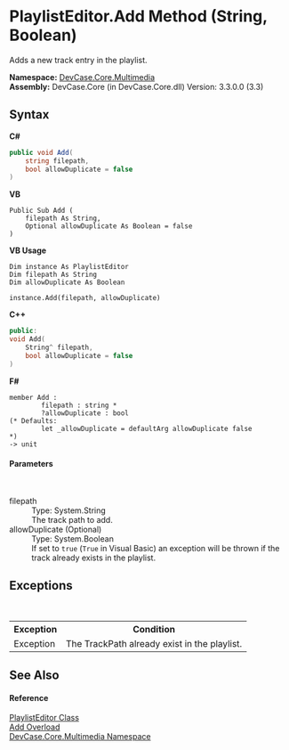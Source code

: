 # PlaylistEditor.Add Method (String, Boolean)
 

Adds a new track entry in the playlist.

**Namespace:**&nbsp;<a href="N_DevCase_Core_Multimedia">DevCase.Core.Multimedia</a><br />**Assembly:**&nbsp;DevCase.Core (in DevCase.Core.dll) Version: 3.3.0.0 (3.3)

## Syntax

**C#**<br />
``` C#
public void Add(
	string filepath,
	bool allowDuplicate = false
)
```

**VB**<br />
``` VB
Public Sub Add ( 
	filepath As String,
	Optional allowDuplicate As Boolean = false
)
```

**VB Usage**<br />
``` VB Usage
Dim instance As PlaylistEditor
Dim filepath As String
Dim allowDuplicate As Boolean

instance.Add(filepath, allowDuplicate)
```

**C++**<br />
``` C++
public:
void Add(
	String^ filepath, 
	bool allowDuplicate = false
)
```

**F#**<br />
``` F#
member Add : 
        filepath : string * 
        ?allowDuplicate : bool 
(* Defaults:
        let _allowDuplicate = defaultArg allowDuplicate false
*)
-> unit 

```


#### Parameters
&nbsp;<dl><dt>filepath</dt><dd>Type: System.String<br />The track path to add.</dd><dt>allowDuplicate (Optional)</dt><dd>Type: System.Boolean<br />If set to `true` (`True` in Visual Basic) an exception will be thrown if the track already exists in the playlist.</dd></dl>

## Exceptions
&nbsp;<table><tr><th>Exception</th><th>Condition</th></tr><tr><td>Exception</td><td>The TrackPath already exist in the playlist.</td></tr></table>

## See Also


#### Reference
<a href="T_DevCase_Core_Multimedia_PlaylistEditor">PlaylistEditor Class</a><br /><a href="Overload_DevCase_Core_Multimedia_PlaylistEditor_Add">Add Overload</a><br /><a href="N_DevCase_Core_Multimedia">DevCase.Core.Multimedia Namespace</a><br />